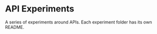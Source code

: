 # API Experiments

A series of experiments around APIs. Each experiment folder has its own README.

